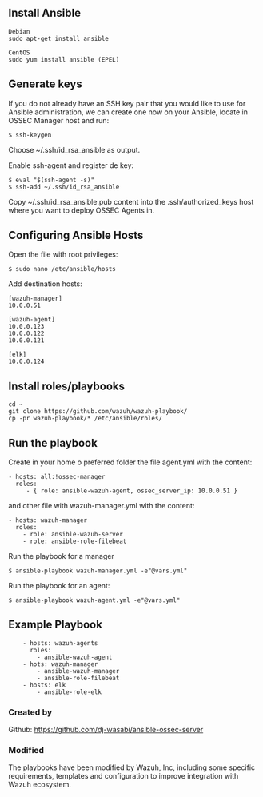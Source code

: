 ## Install Ansible

```
Debian
sudo apt-get install ansible

CentOS
sudo yum install ansible (EPEL)
```

## Generate keys

If you do not already have an SSH key pair that you would like to use for Ansible administration, we can create one now on your Ansible, locate in OSSEC Manager host and run:

```
$ ssh-keygen
```

Choose ~/.ssh/id_rsa_ansible as output.

Enable ssh-agent and register de key:

```
$ eval "$(ssh-agent -s)"
$ ssh-add ~/.ssh/id_rsa_ansible
```

Copy ~/.ssh/id_rsa_ansible.pub content into the .ssh/authorized_keys host where you want to deploy OSSEC Agents in.


## Configuring Ansible Hosts

Open the file with root privileges:

```
$ sudo nano /etc/ansible/hosts
```

Add destination hosts:

```
[wazuh-manager]
10.0.0.51

[wazuh-agent]
10.0.0.123
10.0.0.122
10.0.0.121

[elk]
10.0.0.124
```

## Install roles/playbooks

```
cd ~
git clone https://github.com/wazuh/wazuh-playbook/
cp -pr wazuh-playbook/* /etc/ansible/roles/
```


## Run the playbook

Create in your home o preferred folder the file agent.yml with the content:

```
- hosts: all:!ossec-manager
  roles:
     - { role: ansible-wazuh-agent, ossec_server_ip: 10.0.0.51 }
```

and other file with wazuh-manager.yml with the content:

```
- hosts: wazuh-manager
  roles:
    - role: ansible-wazuh-server
    - role: ansible-role-filebeat
```

Run the playbook for a manager

```
$ ansible-playbook wazuh-manager.yml -e"@vars.yml"
```

Run the playbook for an agent:


```
$ ansible-playbook wazuh-agent.yml -e"@vars.yml"
```


## Example Playbook

```
    - hosts: wazuh-agents
      roles:
        - ansible-wazuh-agent
    - hots: wazuh-manager
        - ansible-wazuh-manager
        - ansible-role-filebeat
    - hosts: elk
        - ansible-role-elk

```

### Created by

Github: https://github.com/dj-wasabi/ansible-ossec-server

### Modified

The playbooks have been modified by Wazuh, Inc, including some specific requirements, templates and configuration to improve integration with Wazuh ecosystem.
